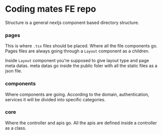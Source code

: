 # Coding mates FE repo

Structure is a general nextjs component based directory structure.

### pages

This is where `.tsx` files should be placed. Where all the file components go.
Pages files are always going through a `Layout` component as a children.

Inside `Layout` component you're supposed to give layout type and page meta datas.
meta datas go inside the public foler with all the static files as a json file.

### components

Where components are going. According to the domain, authentication, services it will be divided into
specific categories.

### core

Where the controller and apis go. All the apis are defined inside a controller as a class.
